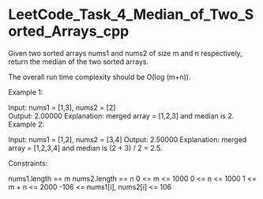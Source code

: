 # LeetCode_Task_4_Median_of_Two_Sorted_Arrays_cpp
Given two sorted arrays nums1 and nums2 of size m and n respectively, return the median of the two sorted arrays.

The overall run time complexity should be O(log (m+n)).

 
 
Example 1:  

Input: nums1 = [1,3], nums2 = [2]  
Output: 2.00000
Explanation: merged array = [1,2,3] and median is 2.
Example 2:
 
Input: nums1 = [1,2], nums2 = [3,4]
Output: 2.50000
Explanation: merged array = [1,2,3,4] and median is (2 + 3) / 2 = 2.5.
 

Constraints:

nums1.length == m
nums2.length == n
0 <= m <= 1000
0 <= n <= 1000
1 <= m + n <= 2000
-106 <= nums1[i], nums2[i] <= 106
